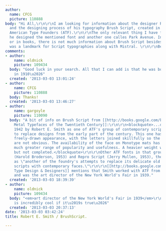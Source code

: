 ```yaml
---
author:
  name: CFCG
  picture: 110888
body: "Hi All,\r\n\r\nI am looking for information about the designer Robert E. Smith
  and the designing process of his typography Brush Script, created in 1942 for the
  American Type Founders (ATF).\r\n\r\nThe only relevant thing I have found is that
  he designed the mentioned font and another one calles Park Avenue. In the internet
  or in books, there is not much information about Brush Script besides stating it
  was a landmark for Script typographies along with Mistral. \r\n\r\nBest,\r\n\r\n--\r\nCFCG"
comments:
- author:
    name: oldnick
    picture: 109434
  body: "Good luck in your search. All that I can add is that he was born in Chicago
    in 1910\u2026"
  created: '2013-03-03 13:01:24'
- author:
    name: CFCG
    picture: 110888
  body: Thanks!
  created: '2013-03-03 13:46:27'
- author:
    name: gargoyle
    picture: 110090
  body: "A bit of info on Brush Script from [[http://books.google.com/books?id=BYjgAAAAMAAJ|American
    Metal Typefaces of the Twentieth Century]]:\r\n\r\n<blockquote>...designed in
    1942 by Robert E. Smith as one of ATF's group of contemporary scripts, intended
    to replace designs from the early part of the century. This one has a handlettered,
    freely-drawn appearance, with the letters joined skillfully so the connections
    are not obvious. The availability of the face on Monotype mats has given it a
    much greater range of popularity and usefulness. A heavier weight was projected
    but not completed.</blockquote>\r\n\r\nOther ATF fonts in that group include Brody
    (Harold Broderson, 1953) and Repro Script (Jerry Mullen, 1953), the latter described
    as \"another of the foundry's attempts to replace its delicate old traditional
    scripts with contemporary faces.\"\r\n\r\n[[http://books.google.com/books?id=alglQxkHi-wC|American
    Type Design & Designers]] mentions that Smith worked with ATF from 1933 to 1942
    and was the art director of the New York World's Fair in 1939."
  created: '2013-03-03 18:39:39'
- author:
    name: oldnick
    picture: 109434
  body: "<em>art director of the New York World's Fair in 1939</em>\r\n\r\nWow: that
    is incredibly cool if it\u2019s true\u2026"
  created: '2013-03-03 20:37:13'
date: '2013-03-03 03:42:24'
title: Robert E. Smith / BrushScript.

---
```

